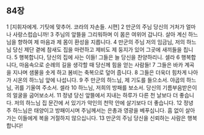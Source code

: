 ## 84장
1 [지휘자에게. 기팃에 맞추어. 코라의 자손들. 시편]
2 만군의 주님 당신의 거처가 얼마나 사랑스럽습니까!
3 주님의 앞뜰을 그리워하며 이 몸은 여위어 갑니다. 살아 계신 하느님을 향하여 제 마음과 제 몸이 환성을 지릅니다.
4 만군의 주님 저의 임금님, 저의 하느님 당신 제단 곁에 참새도 집을 마련하고 제비도 제 둥지가 있어 그곳에 새끼들을 칩니다.
5 행복합니다, 당신의 집에 사는 이들! 그들은 늘 당신을 찬양하리니. 셀라
6 행복합니다, 마음속으로 순례의 길을 생각할 때 당신께 힘을 얻는 사람들!
7 그들은 바카 계곡을 지나며 샘물을 솟게 하고 봄비는 축복으로 덮어 줍니다.
8 그들은 더욱더 힘차게 나아가 시온의 하느님 앞에 나섭니다.
9 주 만군의 하느님, 제 기도를 들으소서. 야곱의 하느님, 귀를 기울여 주소서. 셀라
10 하느님, 저희의 방패를 보소서. 당신의 기름부음받은이의 얼굴을 굽어보소서.
11 정녕 당신 앞뜰에서 지내는 하루가 다른 천 날보다 더 좋습니다. 저의 하느님 집 문간에 서 있기가 악인의 천막 안에 살기보다 더 좋습니다.
12 정녕 주 하느님은 태양이고 방패이시며 주님께서는 은총과 영광을 베푸십니다. 흠 없이 살아가는 이들에게 복을 거절하지 않으십니다.
13 만군의 주님 당신을 신뢰하는 사람은 행복합니다!

